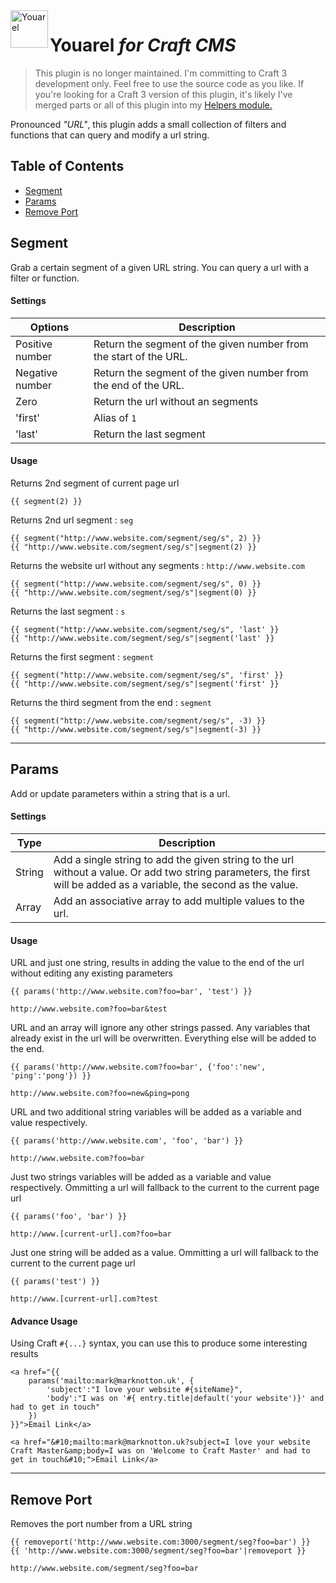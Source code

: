 <img src="http://i.imgur.com/M4ikDkt.png" alt="Youarel" align="left" height="60" />

# Youarel *for Craft CMS*

> This plugin is no longer maintained. I'm committing to Craft 3 development only. Feel free to use the source code as you like. If you're looking for a Craft 3 version of this plugin, it's likely I've merged parts or all of this plugin into my [Helpers module.](https://github.com/marknotton/craft-module-helpers)

Pronounced *"URL"*, this plugin adds a small collection of filters and functions that can query and modify a url string.

## Table of Contents

- [Segment](#segment)
- [Params](#params)
- [Remove Port](#remove-port)

## Segment
Grab a certain segment of a given URL string. You can query a url with a filter or function.

#### Settings
| Options         | Description
 ---------------- | ---------------------
| Positive number | Return the segment of the given number from the start of the URL.
| Negative number | Return the segment of the given number from the end of the URL.
| Zero            | Return the url without an segments
| 'first'         | Alias of ```1```
| 'last'          | Return the last segment

#### Usage
Returns 2nd segment of current page url
```
{{ segment(2) }}
```

Returns 2nd url segment : ```seg```
```
{{ segment("http://www.website.com/segment/seg/s", 2) }}
{{ "http://www.website.com/segment/seg/s"|segment(2) }}
```

Returns the website url without any segments : ```http://www.website.com```
```
{{ segment("http://www.website.com/segment/seg/s", 0) }}
{{ "http://www.website.com/segment/seg/s"|segment(0) }}
```

Returns the last segment : ```s```
```
{{ segment("http://www.website.com/segment/seg/s", 'last' }}
{{ "http://www.website.com/segment/seg/s"|segment('last' }}
```

Returns the first segment : ```segment```
```
{{ segment("http://www.website.com/segment/seg/s", 'first' }}
{{ "http://www.website.com/segment/seg/s"|segment('first' }}
```

Returns the third segment from the end : ```segment```
```
{{ segment("http://www.website.com/segment/seg/s", -3) }}
{{ "http://www.website.com/segment/seg/s"|segment(-3) }}
```
----

## Params
Add or update parameters within a string that is a url.

#### Settings
| Type   | Description
 ------- | ---------------------
| String | Add a single string to add the given string to the url without a value. Or add two string parameters, the first will be added as a variable, the second as the value.
| Array  | Add an associative array to add multiple values to the url.

#### Usage
URL and just one string, results in adding the value to the end of the url without editing any existing parameters
```
{{ params('http://www.website.com?foo=bar', 'test') }}
```
```
http://www.website.com?foo=bar&test
```

URL and an array will ignore any other strings passed. Any variables that already exist in the url will be overwritten. Everything else will be added to the end.
```
{{ params('http://www.website.com?foo=bar', {'foo':'new', 'ping':'pong'}) }}
```
```
http://www.website.com?foo=new&ping=pong
```

URL and two additional string variables will be added as a variable and value respectively.
```
{{ params('http://www.website.com', 'foo', 'bar') }}
```
```
http://www.website.com?foo=bar
```

Just two strings variables will be added as a variable and value respectively. Ommitting a url will fallback to the current to the current page url
```
{{ params('foo', 'bar') }}
```
```
http://www.[current-url].com?foo=bar
```

Just one string will be added as a value. Ommitting a url will fallback to the current to the current page url
```
{{ params('test') }}
```
```
http://www.[current-url].com?test
```

#### Advance Usage
Using Craft ```#{...}``` syntax, you can use this to produce some interesting results
```
<a href="{{
	params('mailto:mark@marknotton.uk', {
		'subject':"I love your website #{siteName}",
		'body':"I was on '#{ entry.title|default('your website')}' and had to get in touch"
	})
}}">Email Link</a>
```
```
<a href="&#10;mailto:mark@marknotton.uk?subject=I love your website Craft Master&amp;body=I was on 'Welcome to Craft Master' and had to get in touch&#10;">Email Link</a>
```
----

## Remove Port
Removes the port number from a URL string

```
{{ removeport('http://www.website.com:3000/segment/seg?foo=bar') }}
{{ 'http://www.website.com:3000/segment/seg?foo=bar'|removeport }}
```
```
http://www.website.com/segment/seg?foo=bar
```
